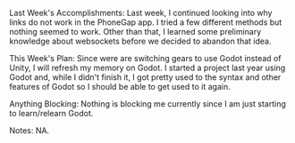 Last Week's Accomplishments:
Last week, I continued looking into why links do not work in the PhoneGap app. I tried a few different methods but nothing seemed to work. Other than that, I learned some preliminary knowledge about websockets before we decided to abandon that idea.

This Week's Plan:
Since were are switching gears to use Godot instead of Unity, I will refresh my memory on Godot. I started a project last year using Godot and, while I didn't finish it, I got pretty used to the syntax and other features of Godot so I should be able to get used to it again.

Anything Blocking:
Nothing is blocking me currently since I am just starting to learn/relearn Godot.

Notes:
NA.